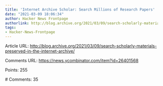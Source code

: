 ```yaml
---
title: 'Internet Archive Scholar: Search Millions of Research Papers'
date: "2021-03-09 18:06:34"
author: Hacker News Frontpage
authorlink: http://blog.archive.org/2021/03/09/search-scholarly-materials-preserved-in-the-internet-archive/
tags:
- Hacker-News-Frontpage
---
```


<p>Article URL: <a href="http://blog.archive.org/2021/03/09/search-scholarly-materials-preserved-in-the-internet-archive/">http://blog.archive.org/2021/03/09/search-scholarly-materials-preserved-in-the-internet-archive/</a></p>
<p>Comments URL: <a href="https://news.ycombinator.com/item?id=26401568">https://news.ycombinator.com/item?id=26401568</a></p>
<p>Points: 255</p>
<p># Comments: 35</p>
